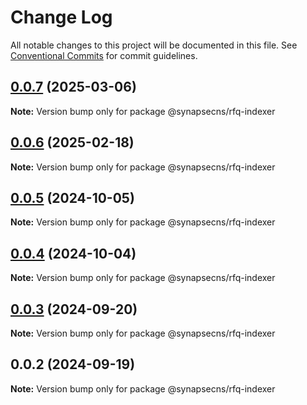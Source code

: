 # Change Log

All notable changes to this project will be documented in this file.
See [Conventional Commits](https://conventionalcommits.org) for commit guidelines.

## [0.0.7](https://github.com/synapsecns/sanguine/compare/@synapsecns/rfq-indexer@0.0.6...@synapsecns/rfq-indexer@0.0.7) (2025-03-06)

**Note:** Version bump only for package @synapsecns/rfq-indexer





## [0.0.6](https://github.com/synapsecns/sanguine/compare/@synapsecns/rfq-indexer@0.0.5...@synapsecns/rfq-indexer@0.0.6) (2025-02-18)

**Note:** Version bump only for package @synapsecns/rfq-indexer





## [0.0.5](https://github.com/synapsecns/sanguine/compare/@synapsecns/rfq-indexer@0.0.4...@synapsecns/rfq-indexer@0.0.5) (2024-10-05)

**Note:** Version bump only for package @synapsecns/rfq-indexer





## [0.0.4](https://github.com/synapsecns/sanguine/compare/@synapsecns/rfq-indexer@0.0.3...@synapsecns/rfq-indexer@0.0.4) (2024-10-04)

**Note:** Version bump only for package @synapsecns/rfq-indexer





## [0.0.3](https://github.com/synapsecns/sanguine/compare/@synapsecns/rfq-indexer@0.0.2...@synapsecns/rfq-indexer@0.0.3) (2024-09-20)

**Note:** Version bump only for package @synapsecns/rfq-indexer





## 0.0.2 (2024-09-19)

**Note:** Version bump only for package @synapsecns/rfq-indexer
